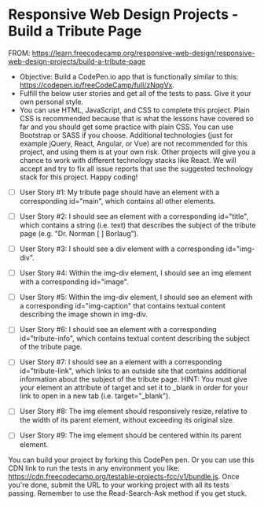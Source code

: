 # Responsive Web Design Projects - Build a Tribute Page

FROM: https://learn.freecodecamp.org/responsive-web-design/responsive-web-design-projects/build-a-tribute-page

* Objective: Build a CodePen.io app that is functionally similar to this: https://codepen.io/freeCodeCamp/full/zNqgVx.
* Fulfill the below user stories and get all of the tests to pass. Give it your own personal style.
* You can use HTML, JavaScript, and CSS to complete this project. Plain CSS is recommended because that is what the lessons have covered so far and you should get some practice with plain CSS. You can use Bootstrap or SASS if you choose. Additional technologies (just for example jQuery, React, Angular, or Vue) are not recommended for this project, and using them is at your own risk. Other projects will give you a chance to work with different technology stacks like React. We will accept and try to fix all issue reports that use the suggested technology stack for this project. Happy coding!

- [ ] User Story #1: My tribute page should have an element with a corresponding id="main", which contains all other elements.
- [ ] User Story #2: I should see an element with a corresponding id="title", which contains a string (i.e. text) that describes the subject of the tribute page (e.g. "Dr. Norman [ ] Borlaug").
- [ ] User Story #3: I should see a div element with a corresponding id="img-div".
- [ ] User Story #4: Within the img-div element, I should see an img element with a corresponding id="image".
- [ ] User Story #5: Within the img-div element, I should see an element with a corresponding id="img-caption" that contains textual content describing the image shown in img-div.
- [ ] User Story #6: I should see an element with a corresponding id="tribute-info", which contains textual content describing the subject of the tribute page.
- [ ] User Story #7: I should see an a element with a corresponding id="tribute-link", which links to an outside site that contains additional information about the subject of the tribute page. HINT: You must give your element an attribute of target and set it to _blank in order for your link to open in a new tab (i.e. target="_blank").
- [ ] User Story #8: The img element should responsively resize, relative to the width of its parent element, without exceeding its original size.
- [ ] User Story #9: The img element should be centered within its parent element.


You can build your project by forking this CodePen pen. Or you can use this CDN link to run the tests in any environment you like: https://cdn.freecodecamp.org/testable-projects-fcc/v1/bundle.js.
Once you're done, submit the URL to your working project with all its tests passing.
Remember to use the Read-Search-Ask method if you get stuck.
